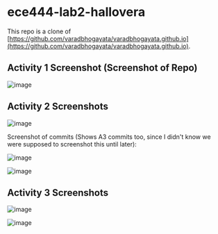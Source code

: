 # ece444-lab2-hallovera

This repo is a clone of [https://github.com/varadbhogayata/varadbhogayata.github.io](https://github.com/varadbhogayata/varadbhogayata.github.io).

## Activity 1 Screenshot (Screenshot of Repo)

![image](https://github.com/hallovera/ece444-lab2-hallovera/assets/75815453/c3728051-0fdc-4c1e-bf59-e5996ac028a6)

## Activity 2 Screenshots

![image](https://github.com/hallovera/ece444-lab2-hallovera/assets/75815453/1e98b4c9-05d7-4336-bf80-d9f0bc2db968)

Screenshot of commits (Shows A3 commits too, since I didn't know we were supposed to screenshot this until later):

![image](https://github.com/hallovera/ece444-lab2-hallovera/assets/75815453/61350bc5-08f1-42d9-97de-c0c13ee2080a)

![image](https://github.com/hallovera/ece444-lab2-hallovera/assets/75815453/a14745e3-01ec-46de-8b3d-debaed2347aa)

## Activity 3 Screenshots

![image](https://github.com/hallovera/ece444-lab2-hallovera/assets/75815453/61350bc5-08f1-42d9-97de-c0c13ee2080a)

![image](https://github.com/hallovera/ece444-lab2-hallovera/assets/75815453/2a17fb1e-3150-4c68-9ac2-875e789c4162)

